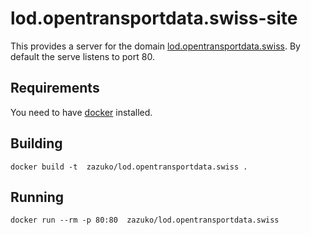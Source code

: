 # lod.opentransportdata.swiss-site

This provides a server for the domain [lod.opentransportdata.swiss](lod.opentransportdata.swiss). By default the serve listens to port 80.

## Requirements

You need to have [docker](https://docker.com/) installed.

## Building

    docker build -t  zazuko/lod.opentransportdata.swiss .
    
## Running

    docker run --rm -p 80:80  zazuko/lod.opentransportdata.swiss
    
